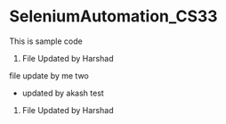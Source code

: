 # SeleniumAutomation_CS33

This is sample code



1. File Updated by Harshad  

file update by me two


* updated by akash
test

1. File Updated by Harshad


